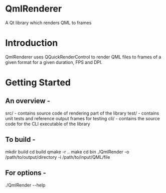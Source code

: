 
# QmlRenderer

A Qt library which renders QML to frames

# Introduction

QmlRenderer uses QQuickRenderControl to render QML files to frames of a given format for a given duration, FPS and DPI. 

# Getting Started

## An overview -

src/ - contains source code of rendering part of the library
test/ - contains unit tests and reference output frames for testing
cli/ - contains the source code for the CLI executable of the library

## To build - 

mkdir build
cd build
qmake -r ..
make 
cd bin
./QmlRender -o /path/to/output/directory -i /path/to/input/QML/file

## For options - 

./QmlRender --help

